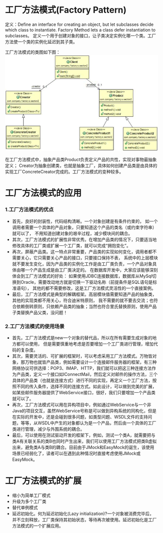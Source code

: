 # 工厂方法模式(Factory Pattern) 
定义：Define an interface for creating an object, but let subclasses decide which class to instantiate. 
Factory Method lets a class defer instantiation to subclasses。
定义一个用于创建对象的接口，让子类决定实例化哪一个类。工厂方法使一个类的实例化延迟到其子类。

工厂方法模式的类图如下图：  
![Alt text](factorys.jpg "工厂方法模式类图")


在工厂方法模式中，抽象产品类Product负责定义产品的共性，实现对事物最抽象定义；
Creator为抽象创建类，也就是抽象工厂，具体如何创建产品类是由具体的实现工厂ConcreteCreator完成的。工厂方法模式的变种较多。    


# 工厂方法模式的应用
### 1.工厂方法模式的优点
 * 首先，良好的封装性，代码结构清晰。一个对象创建是有条件约束的，
   如一个调用者需要一个具体的产品对象，只要知道这个产品的类名（或约束字符串）就可以了，
   不用知道创建对象的艰辛过程，减少模块间的耦合。
 * 其次，工厂方法模式的扩展性非常优秀。在增加产品类的情况下，只要适当地修改具体的工厂类或扩展一个工厂类，就可以完成“拥抱变化”。
 * 再次，屏蔽产品类。这一特点非常重要，产品类的实现如何变化，调用者都不需要关心，它只需要关心产品的接口，只要接口保持不表，
   系统中的上层模块就不要发生变化，因为产品类的实例化工作是由工厂类负责，一个产品对象具体由哪一个产品生成是由工厂类决定的。
   在数据库开发中，大家应该能够深刻体会到工厂方法模式的好处：
   如果使用JDBC连接数据库，数据库从MySql切换到Oracle，需要改动地方就是切换一下驱动名称（前提条件是SQL语句是标准语句），
   其他的都不需要修改，这是工厂方法模式灵活性的一个直接案例。
 * 最后，工厂方法模式是典型的解耦框架。高层模块值需要知道产品的抽象类，其他的实现类都不用关心，符合迪米特原则，
   我不需要的就不要去交流；也符合依赖倒转原则，只依赖产品类的抽象；当然也符合里氏替换原则，使用产品子类替换产品父类，没问题！


### 2.工厂方法模式的使用场景 
 * 首先，工厂方法模式是new一个对象的替代品，所以在所有需要生成对象的地方都可以使用，
   但是需要慎重地考虑是否要增加一个工厂类进行管理，增加代码的复杂度。
 * 其次，需要灵活的、可扩展的框架时，可以考虑采用工厂方法模式。万物皆对象，那万物也就皆产品类，例如需要设计一个连接邮件服务器的框架，有三种网络协议可供选择：POP3、IMAP、HTTP，我们就可以把这三种连接方法作为产品类，定义一个接口如IConnectMail，然后定义对邮件的操作方法，三个具体的产品类（也就是连接方式）进行不同的实现，再定义一个工厂方法，按照不同的传入条件，选择不同的连接方式。如此设计，可以做到完美的扩展，如某些邮件服务器提供了WebService接口，很好，我们只要增加一个产品类就可以了。
 * 再次，工厂方法模式可以用在异构项目中，例如通过WebService与一个非Java的项目交互，虽然WebService号称是可以做到异构系统的同构化，但是在实际的开发中，还是会碰到很多问题，如类型问题、WSDL文件的支持问题，等等，从WSDL中产生的对象都认为是一个产品，然后由一个具体的工厂类进行管理，减少与外围系统的耦合。
 * 最后，可以使用在测试驱动开发的框架下，例如，测试一个类A，就需要把与类A有关联关系的类B也同时产生出来，我们可以使用工厂方法模式把类B虚拟出来，避免类A与类B的耦合。目前由于JMock和EasyMock的诞生，该使用场景已经弱化了，读者可以在遇到此种情况时直接考虑使用JMock或EasyMock。 


# 工厂方法模式的扩展
 * 缩小为简单工厂模式
 * 升级为多个工厂类
 * 替代单例模式
 * 延迟初始化。何为延迟初始化(Lazy initialization)?一个对象被消费完毕后，并不立刻释放，工厂类保持其初始状态，等待再次被使用。延迟初始化是工厂方法模式的一个扩展应用。